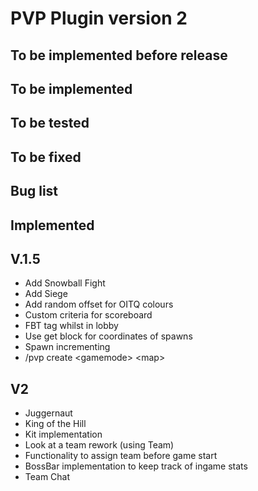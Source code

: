 PVP Plugin version 2
===========
## To be implemented before release

## To be implemented

## To be tested

## To be fixed

## Bug list

## Implemented

## V.1.5
* Add Snowball Fight
* Add Siege
* Add random offset for OITQ colours
* Custom criteria for scoreboard
* FBT tag whilst in lobby
* Use get block for coordinates of spawns
* Spawn incrementing
* /pvp create \<gamemode> \<map>

## V2
* Juggernaut
* King of the Hill
* Kit implementation
* Look at a team rework (using Team)
* Functionality to assign team before game start
* BossBar implementation to keep track of ingame stats
* Team Chat
